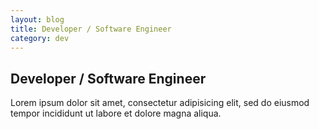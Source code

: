 ```yaml
---
layout: blog
title: Developer / Software Engineer
category: dev
---
```


## Developer / Software Engineer

Lorem ipsum dolor sit amet, consectetur adipisicing elit, sed do eiusmod tempor incididunt ut labore et dolore magna aliqua.
